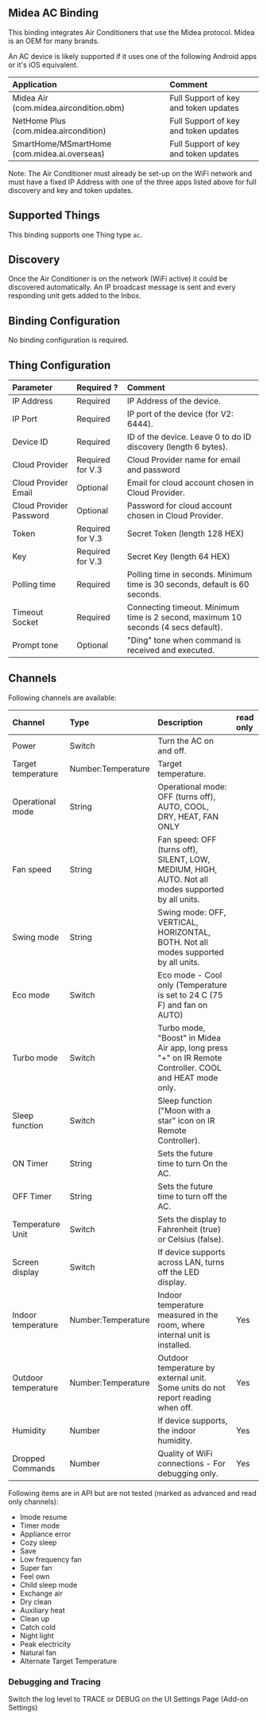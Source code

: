 ## Midea AC Binding

This binding integrates Air Conditioners that use the Midea protocol. Midea is an OEM for many brands.

An AC device is likely supported if it uses one of the following Android apps or it's iOS equivalent.
 
| Application						 		 |				Comment									 |
|:-------------------------------------------|:------------------------------------------------------|
|Midea Air (com.midea.aircondition.obm)		 | Full Support of key and token updates				 |
|NetHome Plus (com.midea.aircondition)		 | Full Support of key and token updates				 |
|SmartHome/MSmartHome (com.midea.ai.overseas)| Full Support of key and token updates				 |

Note: The Air Conditioner must already be set-up on the WiFi network and must have a fixed IP Address 
	with one of the three apps listed above for full discovery and key and token updates.

## Supported Things

This binding supports one Thing type `ac`.

## Discovery

Once the Air Conditioner is on the network (WiFi active) it could be discovered automatically.
An IP broadcast message is sent and every responding unit gets added to the Inbox.

## Binding Configuration

No binding configuration is required.

## Thing Configuration

| Parameter            		| Required ? 		| Comment
|:--------------------------|:------------------|:----------------------------------------------------------------------------------|
| IP Address 				| Required 			| IP Address of the device.          												|                                       
| IP Port         			| Required  		| IP port of the device (for V2: 6444).												|
| Device ID       			| Required  		| ID of the device. Leave 0 to do ID discovery (length 6 bytes). 					|                                   
| Cloud Provider 			| Required for V.3	| Cloud Provider name for email and password										|
| Cloud Provider Email  	| Optional 			| Email for cloud account chosen in Cloud Provider.									|
| Cloud Provider Password 	| Optional 			| Password for cloud account chosen in Cloud Provider.								|
| Token  					| Required for V.3 	| Secret Token (length 128 HEX)														|
| Key						| Required for V.3 	| Secret Key (length 64 HEX)       													|
| Polling time 				| Required  		| Polling time in seconds. Minimum time is 30 seconds, default is 60 seconds.		|
| Timeout Socket			| Required 			| Connecting timeout. Minimum time is 2 second, maximum 10 seconds (4 secs default).|
| Prompt tone 				| Optional 			| "Ding" tone when command is received and executed.								|

## Channels

Following channels are available:

| Channel               | Type                 | Description                                                                                                    | read only |
|:----------------------|:---------------------|:---------------------------------------------------------------------------------------------------------------|:----------|
| Power					| Switch               | Turn the AC on and off.                                                                                        |           |
| Target temperature    | Number:Temperature   | Target temperature.                                                                                            |           |
| Operational mode      | String               | Operational mode: OFF (turns off), AUTO, COOL, DRY, HEAT, FAN ONLY                                             |           |
| Fan speed             | String               | Fan speed: OFF (turns off), SILENT, LOW, MEDIUM, HIGH, AUTO. Not all modes supported by all units.             |           |
| Swing mode            | String               | Swing mode: OFF, VERTICAL, HORIZONTAL, BOTH. Not all modes supported by all units.                             |           |
| Eco mode              | Switch               | Eco mode - Cool only (Temperature is set to 24 C (75 F) and fan on AUTO)										|			|
| Turbo mode            | Switch               | Turbo mode, "Boost" in Midea Air app, long press "+" on IR Remote Controller. COOL and HEAT mode only.  		|           |
| Sleep function        | Switch               | Sleep function ("Moon with a star" icon on IR Remote Controller).                                              |           |
| ON Timer				| String               | Sets the future time to turn On the AC.																		|		    |
| OFF Timer				| String               | Sets the future time to turn off the AC.																		|			|
| Temperature Unit		| Switch               | Sets the display to Fahrenheit (true) or Celsius (false).														|           |
| Screen display		| Switch			   | If device supports across LAN, turns off the LED display.														|			|
| Indoor temperature    | Number:Temperature   | Indoor temperature measured in the room, where internal unit is installed.                                     | Yes       |
| Outdoor temperature   | Number:Temperature   | Outdoor temperature by external unit. Some units do not report reading when off.                               | Yes       |
| Humidity				| Number			   | If device supports, the indoor humidity.																		| Yes		|
| Dropped Commands		| Number			   | Quality of WiFi connections - For debugging only.																| Yes		|

Following items are in API but are not tested (marked as advanced and read only channels):

- Imode resume
- Timer mode
- Appliance error
- Cozy sleep
- Save
- Low frequency fan
- Super fan
- Feel own 
- Child sleep mode
- Exchange air
- Dry clean
- Auxiliary heat
- Clean up
- Catch cold
- Night light
- Peak electricity
- Natural fan
- Alternate Target Temperature

### Debugging and Tracing

Switch the log level to TRACE or DEBUG on the UI Settings Page (Add-on Settings)
